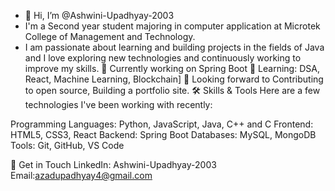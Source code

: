- 👋 Hi, I’m @Ashwini-Upadhyay-2003
- I'm a Second year student majoring in computer application at Microtek College of Management and Technology.
-  I am passionate about learning and building projects in the fields of Java and  I love exploring new technologies and continuously working to improve my skills.
🔭 Currently working on Spring Boot 
🌱 Learning: DSA, React, Machine Learning, Blockchain]
🎯 Looking forward to Contributing to open source, Building a portfolio site.
🛠 Skills & Tools
Here are a few technologies I've been working with recently:

Programming Languages:  Python, JavaScript, Java, C++ and C
Frontend:  HTML5, CSS3, React
Backend: Spring Boot 
Databases:  MySQL, MongoDB
Tools:  Git, GitHub, VS Code

💬 Get in Touch
LinkedIn: Ashwini-Upadhyay-2003
Email:azadupadhyay4@gmail.com
